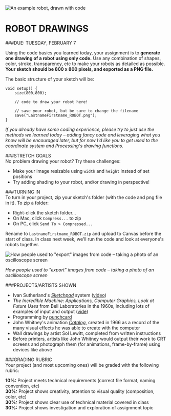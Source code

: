 ![An example robot, drawn with code](https://raw.githubusercontent.com/jeffThompson/CreativeProgramming1/master/Images/Week01/Robots.jpg)

ROBOT DRAWINGS
====

###DUE: TUESDAY, FEBRUARY 7

Using the code basics you learned today, your assignment is to **generate one drawing of a robot using only code.** Use any combination of shapes, color, stroke, transparency, etc to make your robots as detailed as possible. **Your sketch should be 800 x 800 pixels, and exported as a PNG file.**

The basic structure of your sketch will be:

    void setup() {
    	size(800,800);

    	// code to draw your robot here!

    	// save your robot, but be sure to change the filename
    	save("LastnameFirstname_ROBOT.png");
    }

*If you already have some coding experience, please try to just use the methods we learned today – adding fancy code and leveraging what you know will be encouraged later, but for now I'd like you to get used to the coordinate system and Processing's drawing functions.*

###STRETCH GOALS  
No problem drawing your robot? Try these challenges:

* Make your image resizable using `width` and `height` instead of set positions  
* Try adding shading to your robot, and/or drawing in perspective!

###TURNING IN  
To turn in your project, zip your sketch's folder (with the code and png file in it). To zip a folder:

* Right-click the sketch folder...  
* On Mac, click `Compress...` to zip  
* On PC, click `Send To > Compressed...`

Rename to `LastnameFirstname_ROBOT.zip` and upload to Canvas before the start of class. In class next week, we'll run the code and look at everyone's robots together.

![How people used to "export" images from code – taking a photo of an oscilloscope screen](https://raw.githubusercontent.com/jeffThompson/CreativeProgramming1/master/Images/Week01/OscilloscopeCamera-1.jpg)

*How people used to "export" images from code – taking a photo of an oscilloscope screen*

###PROJECTS/ARTISTS SHOWN  

* Ivan Sutherland's [*Sketchpad*](https://en.wikipedia.org/wiki/Sketchpad) system ([video](https://youtu.be/USyoT_Ha_bA?t=3m30s))  
* *The Incredible Machine: Applications, Computer Graphics, Look at Future Uses* from Bell Laboratories in the 1960s, including lots of examples of input and output ([vide](https://www.youtube.com/watch?v=r18i-uR6BD4))  
* Programming by [punchcard](https://en.wikipedia.org/wiki/Computer_programming_in_the_punched_card_era)  
* John Whitney's animation [*Catalog*](https://www.youtube.com/watch?v=TbV7loKp69s), created in 1966 as a record of the many visual effects he was able to create with the computer  
* Wall drawings by artist Sol Lewitt, completed from written instructions  
* Before printers, artists like John Whitney would output their work to CRT screens and photograph them (for animations, frame-by-frame) using devices like above  

###GRADING RUBRIC  
Your project (and most upcoming ones) will be graded with the following rubric:

**10%:** Project meets technical requirements (correct file format, naming convention, etc)  
**30%:** Project shows creativity, attention to visual quality (composition, color, etc)  
**30%:** Project shows clear use of technical material covered in class  
**30%:** Project shows investigation and exploration of assignment topic  

